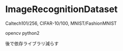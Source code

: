 # ImageRecognitionDataset

Caltech101/256, CIFAR-10/100, MNIST/FashionMNIST

opencv
python2

後で依存ライブラリ減らす
